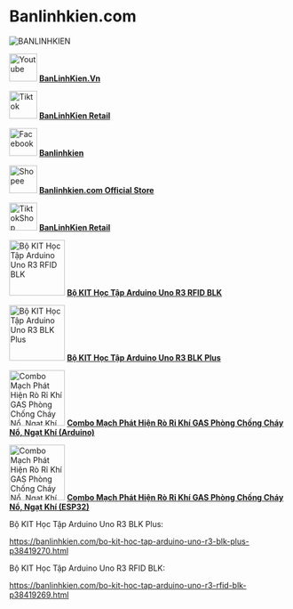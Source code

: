 # Banlinhkien.com
![BANLINHKIEN](https://pos.nvncdn.com/f2fe44-24897/store/20180126_gVLn1I1Irv2dz2XjhYDIshMM.png)

<img src="https://encrypted-tbn0.gstatic.com/images?q=tbn:ANd9GcTuMYP8t3RGESq5KDLPLjtqvTmeG_ZQzaz56Q&s" alt="Youtube" width="50" />   [**BanLinhKien.Vn**](https://www.youtube.com/@BanLinhKienVn)

<img src="https://encrypted-tbn0.gstatic.com/images?q=tbn:ANd9GcTvQHkkzWJBXyAHKcdVe2KQ3kYJvneBO-zUag&s" alt="Tiktok" width="50" />   [**BanLinhKien Retail**](https://www.tiktok.com/@banlinhkienretail?lang=vi-VN)

<img src="https://encrypted-tbn0.gstatic.com/images?q=tbn:ANd9GcRdgS0IxquKvMSPtIH1lRTPotJWkOBLT_KQ5g&s" alt="Facebook" width="50" />   [**Banlinhkien**](https://www.facebook.com/banlinhkienMH)

<img src="https://quyhyvong.com/wp-content/uploads/2021/11/Logo-Shopee.png" alt="Shopee" width="50" />   [**Banlinhkien.com Official Store**](https://shopee.vn/banlinhkien_mh)

<img src="https://freepnglogo.com/images/all_img/1714299055tiktok-shop-logo-png.png" alt="TiktokShop" width="50" />   [**BanLinhKien Retail**](https://www.tiktok.com/@banlinhkienretail?_t=8qfDAd26YlD&_r=1)

<img src="https://pos.nvncdn.com/f2fe44-24897/ps/20230809_17PCMBLIyi.jpeg" alt="Bộ KIT Học Tập Arduino Uno R3 RFID BLK" width="100" />   [**Bộ KIT Học Tập Arduino Uno R3 RFID BLK**](https://banlinhkien.com/bo-kit-hoc-tap-arduino-uno-r3-rfid-blk-p38419269.html)

<img src="https://pos.nvncdn.com/f2fe44-24897/ps/20230821_o5LKOchlIF.jpeg" alt="Bộ KIT Học Tập Arduino Uno R3 BLK Plus" width="100" />   [**Bộ KIT Học Tập Arduino Uno R3 BLK Plus**](https://banlinhkien.com/bo-kit-hoc-tap-arduino-uno-r3-blk-plus-p38419270.html)

<img src="https://pos.nvncdn.com/f2fe44-24897/ps/20240329_ws5QvOexTO.jpeg" alt="Combo Mạch Phát Hiện Rò Rỉ Khí GAS Phòng Chống Cháy Nổ, Ngạt Khí (Arduino)" width="100" />   [**Combo Mạch Phát Hiện Rò Rỉ Khí GAS Phòng Chống Cháy Nổ, Ngạt Khí (Arduino)**](https://banlinhkien.com/combo-mach-phat-hien-ro-ri-khi-gas-phong-chong-chay-no-ngat-khi-arduino-p38420049.html)

<img src="https://pos.nvncdn.com/f2fe44-24897/ps/20240329_OzboUELGyt.jpeg" alt="Combo Mạch Phát Hiện Rò Rỉ Khí GAS Phòng Chống Cháy Nổ, Ngạt Khí (ESP32)" width="100" />   [**Combo Mạch Phát Hiện Rò Rỉ Khí GAS Phòng Chống Cháy Nổ, Ngạt Khí (ESP32)**](https://banlinhkien.com/combo-mach-phat-hien-ro-ri-khi-gas-phong-chong-chay-no-ngat-khi-esp32-p38420050.html)

Bộ KIT Học Tập Arduino Uno R3 BLK Plus: 

https://banlinhkien.com/bo-kit-hoc-tap-arduino-uno-r3-blk-plus-p38419270.html

Bộ KIT Học Tập Arduino Uno R3 RFID BLK: 

https://banlinhkien.com/bo-kit-hoc-tap-arduino-uno-r3-rfid-blk-p38419269.html